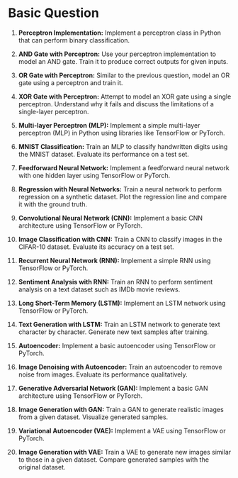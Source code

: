 <h1> Basic Question </h1>

1. **Perceptron Implementation:** Implement a perceptron class in Python that can perform binary classification.

2. **AND Gate with Perceptron:** Use your perceptron implementation to model an AND gate. Train it to produce correct outputs for given inputs.

3. **OR Gate with Perceptron:** Similar to the previous question, model an OR gate using a perceptron and train it.

4. **XOR Gate with Perceptron:** Attempt to model an XOR gate using a single perceptron. Understand why it fails and discuss the limitations of a single-layer perceptron.

5. **Multi-layer Perceptron (MLP):** Implement a simple multi-layer perceptron (MLP) in Python using libraries like TensorFlow or PyTorch.

6. **MNIST Classification:** Train an MLP to classify handwritten digits using the MNIST dataset. Evaluate its performance on a test set.

7. **Feedforward Neural Network:** Implement a feedforward neural network with one hidden layer using TensorFlow or PyTorch.

8. **Regression with Neural Networks:** Train a neural network to perform regression on a synthetic dataset. Plot the regression line and compare it with the ground truth.

9. **Convolutional Neural Network (CNN):** Implement a basic CNN architecture using TensorFlow or PyTorch.

10. **Image Classification with CNN:** Train a CNN to classify images in the CIFAR-10 dataset. Evaluate its accuracy on a test set.

11. **Recurrent Neural Network (RNN):** Implement a simple RNN using TensorFlow or PyTorch.

12. **Sentiment Analysis with RNN:** Train an RNN to perform sentiment analysis on a text dataset such as IMDb movie reviews.

13. **Long Short-Term Memory (LSTM):** Implement an LSTM network using TensorFlow or PyTorch.

14. **Text Generation with LSTM:** Train an LSTM network to generate text character by character. Generate new text samples after training.

15. **Autoencoder:** Implement a basic autoencoder using TensorFlow or PyTorch.

16. **Image Denoising with Autoencoder:** Train an autoencoder to remove noise from images. Evaluate its performance qualitatively.

17. **Generative Adversarial Network (GAN):** Implement a basic GAN architecture using TensorFlow or PyTorch.

18. **Image Generation with GAN:** Train a GAN to generate realistic images from a given dataset. Visualize generated samples.

19. **Variational Autoencoder (VAE):** Implement a VAE using TensorFlow or PyTorch.

20. **Image Generation with VAE:** Train a VAE to generate new images similar to those in a given dataset. Compare generated samples with the original dataset.
